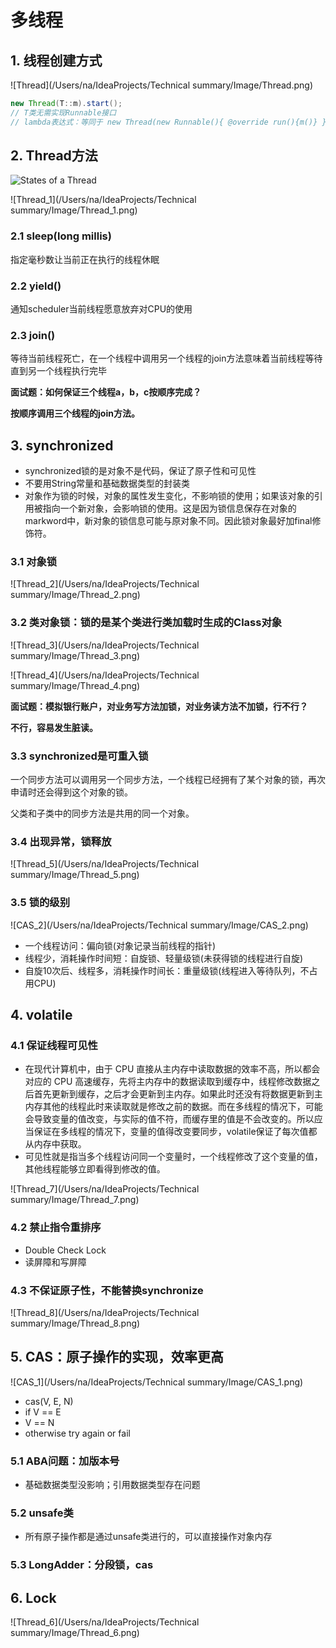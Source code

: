 # 多线程

## 1. 线程创建方式

![Thread](/Users/na/IdeaProjects/Technical summary/Image/Thread.png)

```java
new Thread(T::m).start();
// T类无需实现Runnable接口
// lambda表达式：等同于 new Thread(new Runnable(){ @override run(){m()} }).start();
```

## 2. Thread方法

![States of a Thread](https://pic2.zhimg.com/v2-54ad049834f12e2f839f14c51fab3299_b.jpg)

![Thread_1](/Users/na/IdeaProjects/Technical summary/Image/Thread_1.png)

### 2.1 sleep(long millis)

指定毫秒数让当前正在执行的线程休眠

### 2.2 yield()

通知scheduler当前线程愿意放弃对CPU的使用

### 2.3 join()

等待当前线程死亡，在一个线程中调用另一个线程的join方法意味着当前线程等待直到另一个线程执行完毕



**面试题：如何保证三个线程a，b，c按顺序完成？**

**按顺序调用三个线程的join方法。**

## 3. synchronized

- synchronized锁的是对象不是代码，保证了原子性和可见性
- 不要用String常量和基础数据类型的封装类
- 对象作为锁的时候，对象的属性发生变化，不影响锁的使用；如果该对象的引用被指向一个新对象，会影响锁的使用。这是因为锁信息保存在对象的markword中，新对象的锁信息可能与原对象不同。因此锁对象最好加final修饰符。

### 3.1 对象锁

![Thread_2](/Users/na/IdeaProjects/Technical summary/Image/Thread_2.png)

### 3.2 类对象锁：锁的是某个类进行类加载时生成的Class对象

![Thread_3](/Users/na/IdeaProjects/Technical summary/Image/Thread_3.png)

![Thread_4](/Users/na/IdeaProjects/Technical summary/Image/Thread_4.png)

**面试题：模拟银行账户，对业务写方法加锁，对业务读方法不加锁，行不行？**

**不行，容易发生脏读。**

### 3.3 synchronized是可重入锁

一个同步方法可以调用另一个同步方法，一个线程已经拥有了某个对象的锁，再次申请时还会得到这个对象的锁。

父类和子类中的同步方法是共用的同一个对象。

### 3.4 出现异常，锁释放

![Thread_5](/Users/na/IdeaProjects/Technical summary/Image/Thread_5.png)

### 3.5 锁的级别

![CAS_2](/Users/na/IdeaProjects/Technical summary/Image/CAS_2.png)

- 一个线程访问：偏向锁(对象记录当前线程的指针)
- 线程少，消耗操作时间短：自旋锁、轻量级锁(未获得锁的线程进行自旋)
- 自旋10次后、线程多，消耗操作时间长：重量级锁(线程进入等待队列，不占用CPU)

## 4. volatile

### 4.1 保证线程可见性

- 在现代计算机中，由于 CPU 直接从主内存中读取数据的效率不高，所以都会对应的 CPU 高速缓存，先将主内存中的数据读取到缓存中，线程修改数据之后首先更新到缓存，之后才会更新到主内存。如果此时还没有将数据更新到主内存其他的线程此时来读取就是修改之前的数据。而在多线程的情况下，可能会导致变量的值改变，与实际的值不符，而缓存里的值是不会改变的。所以应当保证在多线程的情况下，变量的值得改变要同步，volatile保证了每次值都从内存中获取。
- 可见性就是指当多个线程访问同一个变量时，一个线程修改了这个变量的值，其他线程能够立即看得到修改的值。

![Thread_7](/Users/na/IdeaProjects/Technical summary/Image/Thread_7.png)

### 4.2 禁止指令重排序

- Double Check Lock
- 读屏障和写屏障

### 4.3 不保证原子性，不能替换synchronize

![Thread_8](/Users/na/IdeaProjects/Technical summary/Image/Thread_8.png)

## 5. CAS：原子操作的实现，效率更高

![CAS_1](/Users/na/IdeaProjects/Technical summary/Image/CAS_1.png)

- cas(V, E, N) 
- if V == E
- V == N
- otherwise try again or fail

### 5.1 ABA问题：加版本号

- 基础数据类型没影响；引用数据类型存在问题

### 5.2 unsafe类

- 所有原子操作都是通过unsafe类进行的，可以直接操作对象内存

### 5.3 LongAdder：分段锁，cas

## 6. Lock

![Thread_6](/Users/na/IdeaProjects/Technical summary/Image/Thread_6.png)

